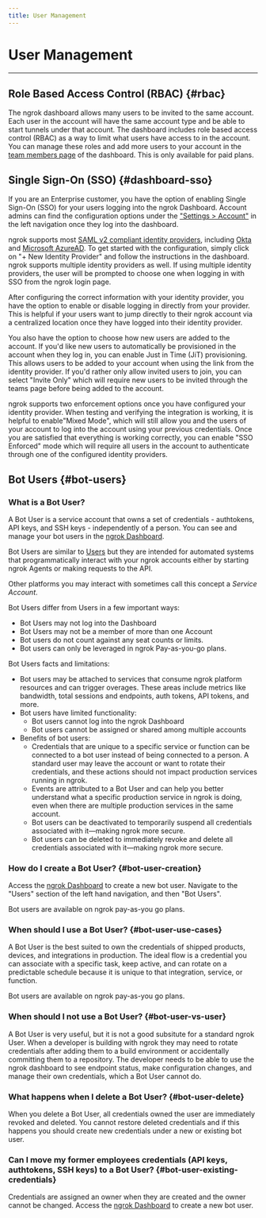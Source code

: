 ```yaml
---
title: User Management
---
```


# User Management

---

## Role Based Access Control (RBAC) {#rbac}

The ngrok dashboard allows many users to be invited to the same account. Each user in the account will have the same account type and be able to start tunnels under that account. The dashboard includes role based access control (RBAC) as a way to limit what users have access to in the account. You can manage these roles and add more users to your account in the [team members page](https://dashboard.ngrok.com/team/members) of the dashboard. This is only available for paid plans.

## Single Sign-On (SSO) {#dashboard-sso}

If you are an Enterprise customer, you have the option of enabling Single Sign-On (SSO) for your users logging into the ngrok Dashboard. Account admins can find the configuration options under the ["Settings > Account"](https://dashboard.ngrok.com/settings) in the left navigation once they log into the dashboard.

ngrok supports most [SAML v2 compliant identity providers](https://en.wikipedia.org/wiki/SAML-based_products_and_services), including [Okta](https://help.okta.com/oie/en-us/Content/Topics/Apps/apps-about-saml.htm) and [Microsoft AzureAD](https://learn.microsoft.com/en-us/azure/active-directory/fundamentals/auth-saml). To get started with the configuration, simply click on "+ New Identity Provider" and follow the instructions in the dashboard. ngrok supports multiple identity providers as well. If using multiple identity providers, the user will be prompted to choose one when logging in with SSO from the ngrok login page.

After configuring the correct information with your identity provider, you have the option to enable or disable logging in directly from your provider. This is helpful if your users want to jump directly to their ngrok account via a centralized location once they have logged into their identity provider.

You also have the option to choose how new users are added to the account. If you'd like new users to automatically be provisioned in the account when they log in, you can enable Just in Time (JiT) provisioning. This allows users to be added to your account when using the link from the identity provider. If you'd rather only allow invited users to join, you can select "Invite Only" which will require new users to be invited through the teams page before being added to the account.

ngrok supports two enforcement options once you have configured your identity provider. When testing and verifying the integration is working, it is helpful to enable"Mixed Mode", which will still allow you and the users of your account to log into the account using your previous credentials. Once you are satisfied that everything is working correctly, you can enable "SSO Enforced" mode which will require all users in the account to authenticate through one of the configured identity providers.

## Bot Users {#bot-users}

### What is a Bot User?

A Bot User is a service account that owns a set of credentials - authtokens, API keys, and SSH keys - independently of a person. You can see and manage your bot users in the [ngrok Dashboard](https://dashboard.ngrok.com/users/bots).

Bot Users are similar to [Users](#users) but they are intended for automated
systems that programmatically interact with your ngrok accounts either by
starting ngrok Agents or making requests to the API.

Other platforms you may interact with sometimes call this concept a _Service
Account_.

Bot Users differ from Users in a few important ways:

- Bot Users may not log into the Dashboard
- Bot Users may not be a member of more than one Account
- Bot users do not count against any seat counts or limits.
- Bot users can only be leveraged in ngrok Pay-as-you-go plans. 

Bot Users facts and limitations:

- Bot users may be attached to services that consume ngrok platform resources and can trigger overages. These areas include metrics like bandwidth, total sessions and endpoints, auth tokens, API tokens, and more.
- Bot users have limited functionality:
  - Bot users cannot log into the ngrok Dashboard
  - Bot users cannot be assigned or shared among multiple accounts
- Benefits of bot users:
  - Credentials that are unique to a specific service or function can be connected to a bot user instead of being connected to a person. A standard user may leave the account or want to rotate their credentials, and these actions should not impact production services running in ngrok.
  - Events are attributed to a Bot User and can help you better understand what a specific production service in ngrok is doing, even when there are multiple production services in the same account.
  - Bot users can be deactivated to temporarily suspend all credentials associated with it—making ngrok more secure. 
  - Bot users can be deleted to immediately revoke and delete all credentials associated with it—making ngrok more secure.

 ### How do I create a Bot User? {#bot-user-creation}
Access the [ngrok Dashboard](https://dashboard.ngrok.com/users/bots) to create a new bot user. 
Navigate to the "Users" section of the left hand navigation, and then "Bot Users". 

Bot users are available on ngrok pay-as-you go plans. 

### When should I use a Bot User? {#bot-user-use-cases}

A Bot User is the best suited to own the credentials of shipped products, devices, and integrations in production. The ideal flow is a credential you can associate with a specific task, keep active, and can rotate on a predictable schedule because it is unique to that integration, service, or function.

Bot users are available on ngrok pay-as-you go plans. 

### When should I not use a Bot User? {#bot-user-vs-user}

A Bot User is very useful, but it is not a good subsitute for a standard ngrok User. When a developer is building with ngrok they may need to rotate credentials after adding them to a build environment or accidentally committing them to a repository. The developer needs to be able to use the ngrok dashboard to see endpoint status, make configuration changes, and manage their own credentials, which a Bot User cannot do.

### What happens when I delete a Bot User? {#bot-user-delete}

When you delete a Bot User, all credentials owned the user are immediately revoked and deleted. You cannot restore deleted credentials and if this happens you should create new credentials under a new or existing bot user.

### Can I move my former employees credentials (API keys, authtokens, SSH keys) to a Bot User? {#bot-user-existing-credentials}

Credentials are assigned an owner when they are created and the owner cannot be changed. Access the [ngrok Dashboard](https://dashboard.ngrok.com/users/bots) to create a new bot user.

